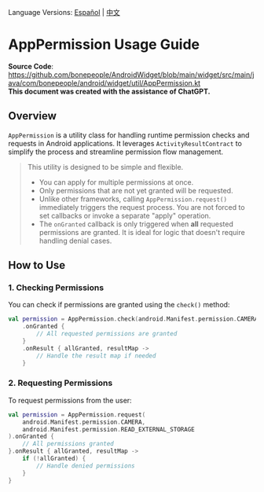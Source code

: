 Language Versions: [Español](./README.es-ES.md) | [中文](./README.zh-CN.md)

# AppPermission Usage Guide

**Source Code**: https://github.com/bonepeople/AndroidWidget/blob/main/widget/src/main/java/com/bonepeople/android/widget/util/AppPermission.kt  
**This document was created with the assistance of ChatGPT.**

## Overview

`AppPermission` is a utility class for handling runtime permission checks and requests in Android applications. It leverages `ActivityResultContract` to simplify the process and streamline permission flow management.

> This utility is designed to be simple and flexible.
> - You can apply for multiple permissions at once.
> - Only permissions that are not yet granted will be requested.
> - Unlike other frameworks, calling `AppPermission.request()` immediately triggers the request process. You are not forced to set callbacks or invoke a separate "apply" operation.
> - The `onGranted` callback is only triggered when **all** requested permissions are granted. It is ideal for logic that doesn't require handling denial cases.

## How to Use

### 1. Checking Permissions

You can check if permissions are granted using the `check()` method:

```kotlin
val permission = AppPermission.check(android.Manifest.permission.CAMERA)
    .onGranted {
        // All requested permissions are granted
    }
    .onResult { allGranted, resultMap ->
        // Handle the result map if needed
    }
```

### 2. Requesting Permissions

To request permissions from the user:

```kotlin
val permission = AppPermission.request(
    android.Manifest.permission.CAMERA,
    android.Manifest.permission.READ_EXTERNAL_STORAGE
).onGranted {
    // All permissions granted
}.onResult { allGranted, resultMap ->
    if (!allGranted) {
        // Handle denied permissions
    }
}
```